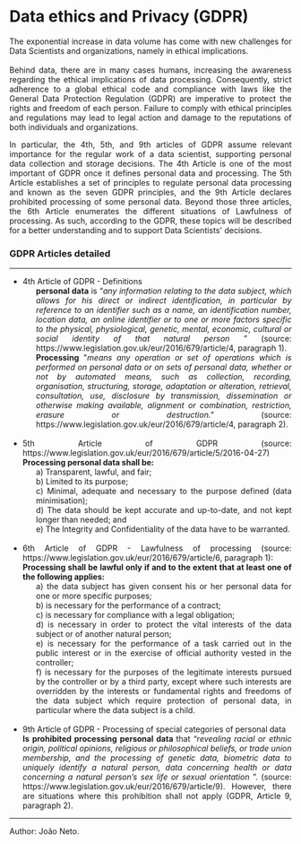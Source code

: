 # Data ethics and Privacy (GDPR)

<p align="justify"> The exponential increase in data volume has come with new challenges for Data Scientists and organizations, namely in ethical implications. <br><br>
Behind data, there are in many cases humans, increasing the awareness regarding the ethical implications of data processing. Consequently, strict adherence to a global ethical code and compliance with laws like the General Data Protection Regulation (GDPR) are imperative to protect the rights and freedom of each person. Failure to comply with ethical principles and regulations may lead to legal action and damage to the reputations of both individuals and organizations. </p>
  

<p align="justify"> In particular, the 4th, 5th, and 9th articles of GDPR assume relevant importance for the regular work of a data scientist, supporting personal data collection and storage decisions. The 4th Article is one of the most important of GDPR once it defines personal data and processing. The 5th Article establishes a set of principles to regulate personal data processing and known as the seven GDPR principles, and the 9th Article declares prohibited processing of some personal data. Beyond those three articles, the 6th Article enumerates the different situations of Lawfulness of processing. As such, according to the GDPR, these topics will be described for a better understanding and to support Data Scientists' decisions. </p>

### GDPR Articles detailed
--------------------------------
<ul>
 <li align="justify"> 4th Article of GDPR - Definitions      
   <ol> <b>personal data</b> is “<i>any information relating to the data subject, which allows for his direct or indirect identification, in particular by reference to an identifier such as a name, an identification number, location data, an online identifier or to one or more factors specific to the physical, physiological, genetic, mental, economic, cultural or social identity of that natural person </i>” (source: https://www.legislation.gov.uk/eur/2016/679/article/4, paragraph 1).
   </ol>
<ol><b>Processing</b> "<i>means any operation or set of operations which is performed on personal data or on sets of personal data, whether or not by automated means, such as collection, recording, organisation, structuring, storage, adaptation or alteration, retrieval, consultation, use, disclosure by transmission, dissemination or otherwise making available, alignment or combination, restriction, erasure or destruction."</i> (source: https://www.legislation.gov.uk/eur/2016/679/article/4, paragraph 2). 
   </ol>
  </li>
 <br>
 <li align="justify"> 5th Article of GDPR (source: https://www.legislation.gov.uk/eur/2016/679/article/5/2016-04-27)<br>
   <b>Processing personal data shall be: </b>
   <ol>
     a) Transparent, lawful, and fair; <br>   
     b) Limited to its purpose; <br>
     c) Minimal, adequate and necessary to the purpose defined (data minimisation); <br>
     d) The data should be kept accurate and up-to-date, and not kept longer than needed; and <br>
     e) The Integrity and Confidentiality of the data have to be warranted. <br>
   </ol>
  </li>
   <br>
  <li align="justify"> 
    6th Article of GDPR - Lawfulness of processing (source: https://www.legislation.gov.uk/eur/2016/679/article/6, paragraph 1): <br>
    <b>Processing shall be lawful only if and to the extent that at least one of the following applies:</b>
      <ol>
        a) the data subject has given consent his or her personal data for one or more specific purposes; <br>
        b) is necessary for the performance of a contract; <br>
        c) is necessary for compliance with a legal obligation; <br>
        d) is necessary in order to protect the vital interests of the data subject or of another natural person;<br>
        e) is necessary for the performance of a task carried out in the public interest or in the exercise of official authority vested in the controller; <br>
        f) is necessary for the purposes of the legitimate interests pursued by the controller or by a third party, except where such interests are overridden by the interests or fundamental rights and freedoms of the data subject which require protection of personal data, in particular where the data subject is a child. <br>
      </ol>
    </li> 
   <br>
  <li align="justify">
    9th Article of GDPR - Processing of special categories of personal data <br>
    <b> Is prohibited processing personal data </b> that “<i>revealing racial or ethnic origin, political opinions, religious or philosophical beliefs, or trade union membership, and the processing of genetic data, biometric data to uniquely identify a natural person, data concerning health or data concerning a natural person’s sex life or sexual orientation </i>”. (source: https://www.legislation.gov.uk/eur/2016/679/article/9). However, there are situations where this prohibition shall not apply (GDPR, Article 9, paragraph 2). 
  </li>
</ul>

--------------------------------
Author: João Neto.

